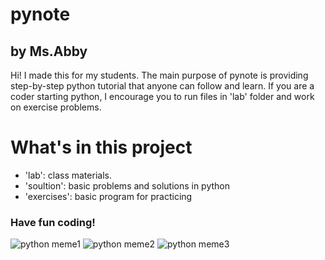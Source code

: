 # pynote 
## by Ms.Abby
Hi!
I made this for my students. The main purpose of pynote is providing step-by-step python tutorial that anyone can follow and learn. If you are a coder starting python, I encourage you to run files in 'lab' folder and work on exercise problems.
# What's in this project
- 'lab': class materials.
- 'soultion': basic problems and solutions in python 
- 'exercises': basic program for practicing

### Have fun coding!

![python meme1](https://miro.medium.com/max/1027/1*Ud_bNdeWPf4iN1EcydaDFA.png)
![python meme2](https://everythingisviral.com/wp-content/uploads/2021/07/it-doesnt-work.jpg)
![python meme3](https://miro.medium.com/max/820/0*oyD7ekV-hMU91h4J.png)
